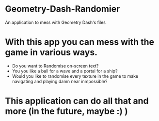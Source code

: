 # Geometry-Dash-Randomier
An application to mess with Geometry Dash's files

# With this app you can mess with the game in various ways.

- Do you want to Randomise on-screen text?
- You you like a ball for a wave and a portal for a ship?
- Would you like to randomise every texture in the game to make navigating and playing damn near inmpossible?

# This application can do all that and more (in the future, maybe :) )
